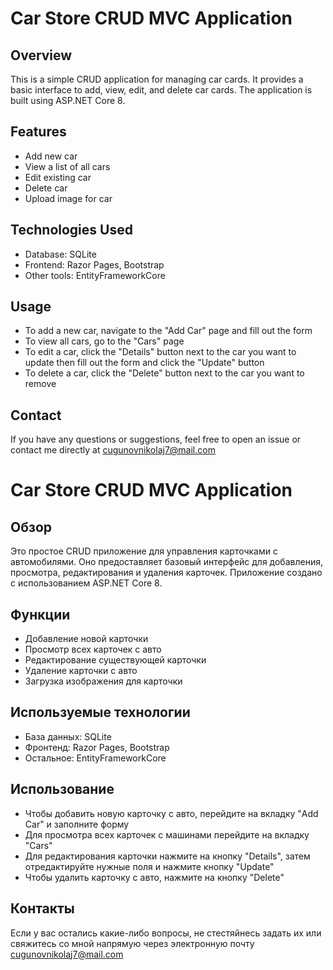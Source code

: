 # Car Store CRUD MVC Application
## Overview
This is a simple CRUD application for managing car cards. It provides a basic interface to add, view, edit, and delete car cards. The application is built using ASP.NET Core 8.
## Features
- Add new car
- View a list of all cars
- Edit existing car 
- Delete car
- Upload image for car
## Technologies Used
- Database: SQLite
- Frontend: Razor Pages, Bootstrap
- Other tools: EntityFrameworkCore
## Usage
- To add a new car, navigate to the "Add Car" page and fill out the form
- To view all cars, go to the "Cars" page
- To edit a car, click the "Details" button next to the car you want to update then fill out the form and click the "Update" button
- To delete a car, click the "Delete" button next to the car you want to remove
## Contact
If you have any questions or suggestions, feel free to open an issue or contact me directly at cugunovnikolaj7@mail.com

# Car Store CRUD MVC Application
## Обзор
Это простое CRUD приложение для управления карточками с автомобилями. Оно предоставляет базовый интерфейс для добавления, просмотра, редактирования и удаления карточек. Приложение создано с использованием ASP.NET Core 8.
## Функции
- Добавление новой карточки
- Просмотр всех карточек с авто
- Редактирование существующей карточки 
- Удаление карточки с авто
- Загрузка изображения для карточки
## Используемые технологии
- База данных: SQLite
- Фронтенд: Razor Pages, Bootstrap
- Остальное: EntityFrameworkCore
## Использование
- Чтобы добавить новую карточку с авто, перейдите на вкладку "Add Car" и заполните форму
- Для просмотра всех карточек с машинами перейдите на вкладку "Cars"
- Для редактирования карточки нажмите на кнопку "Details", затем отредактируйте нужные поля и нажмите кнопку "Update"
- Чтобы удалить карточку с авто, нажмите на кнопку "Delete"
## Контакты
Если у вас остались какие-либо вопросы, не стестяйнесь задать их или свяжитесь со мной напрямую через электронную почту cugunovnikolaj7@mail.com
